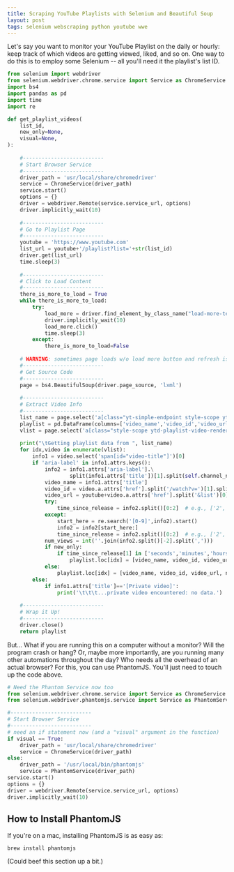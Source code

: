 ```yaml
---
title: Scraping YouTube Playlists with Selenium and Beautiful Soup
layout: post
tags: selenium webscraping python youtube wwe
---
```


Let's say you want to monitor your YouTube Playlist on the daily or hourly: keep track of which videos
are getting viewed, liked, and so on.  One way to do this is to
employ some Selenium -- all you'll need it the playlist's list ID.

```python
from selenium import webdriver
from selenium.webdriver.chrome.service import Service as ChromeService
import bs4
import pandas as pd
import time
import re

def get_playlist_videos(
    list_id, 
    new_only=None, 
    visual=None,
):
       
    #--------------------------
    # Start Browser Service
    #--------------------------
    driver_path = 'usr/local/share/chromedriver'
    service = ChromeService(driver_path)
    service.start()
    options = {}
    driver = webdriver.Remote(service.service_url, options)
    driver.implicitly_wait(10)
    
    #--------------------------
    # Go to Playlist Page
    #--------------------------
    youtube = 'https://www.youtube.com'
    list_url = youtube+'/playlist?list='+str(list_id)
    driver.get(list_url)
    time.sleep(3)
    
    #--------------------------
    # Click to Load Content
    #--------------------------
    there_is_more_to_load = True
    while there_is_more_to_load:
        try:
            load_more = driver.find_element_by_class_name("load-more-text")
            driver.implicitly_wait(10)
            load_more.click()
            time.sleep(3)
        except:
            there_is_more_to_load=False
    
    # WARNING: sometimes page loads w/o load more button and refresh is based on scrolling
    #--------------------------
    # Get Source Code
    #--------------------------
    page = bs4.BeautifulSoup(driver.page_source, 'lxml')
    
    #--------------------------
    # Extract Video Info
    #--------------------------
    list_name = page.select('a[class="yt-simple-endpoint style-scope yt-formatted-string"]')[0].text
    playlist = pd.DataFrame(columns=['video_name','video_id','video_url', 'views'])
    vlist = page.select('a[class="style-scope ytd-playlist-video-renderer"]')
    
    print("\tGetting playlist data from ", list_name)
    for idx,video in enumerate(vlist):
        info1 = video.select('span[id="video-title"]')[0]
        if 'aria-label' in info1.attrs.keys():
            info2 = info1.attrs['aria-label'].\
                    split(info1.attrs['title'])[1].split(self.channel_name)[-1]
            video_name = info1.attrs['title']
            video_id = video.a.attrs['href'].split('/watch?v=')[1].split('&')[0]
            video_url = youtube+video.a.attrs['href'].split('&list')[0]
            try:
                time_since_release = info2.split()[0:2]  # e.g., ['2', 'days']
            except:
                start_here = re.search('[0-9]',info2).start()
                info2 = info2[start_here:]
                time_since_release = info2.split()[0:2]  # e.g., ['2', 'days']
            num_views = int(''.join(info2.split()[-2].split(',')))
            if new_only:
                if time_since_release[1] in ['seconds','minutes','hours','days']:
                    playlist.loc[idx] = [video_name, video_id, video_url, num_views]
            else:
                playlist.loc[idx] = [video_name, video_id, video_url, num_views]
        else:
            if info1.attrs['title']=='[Private video]':
                print('\t\t\t...private video encountered: no data.')
    
    #--------------------------
    # Wrap it Up!
    #--------------------------
    driver.close()
    return playlist

```

But... What if you are running this on a computer without a monitor?  Will the program crash or hang?  Or, 
maybe more importantly, are you running many other automations throughout the day?  Who needs all the overhead
of an actual browser?  For this, you can use PhantomJS.  You'll just need to touch up the code
above.


```python
# Need the Phantom Service now too
from selenium.webdriver.chrome.service import Service as ChromeService
from selenium.webdriver.phantomjs.service import Service as PhantomService

#--------------------------
# Start Browser Service
#--------------------------
# need an if statement now (and a "visual" argument in the function)
if visual == True:
    driver_path = 'usr/local/share/chromedriver'
    service = ChromeService(driver_path)
else:
    driver_path = '/usr/local/bin/phantomjs'
    service = PhantomService(driver_path)
service.start()
options = {}
driver = webdriver.Remote(service.service_url, options)
driver.implicitly_wait(10)
```

## How to Install PhantomJS
If you're on a mac, installing PhantomJS is as easy as:
```
brew install phantomjs
```

(Could beef this section up a bit.)
